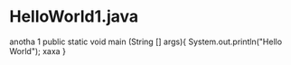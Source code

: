# HelloWorld1.java
anotha 1
public static void main (String [] args){
System.out.println("Hello World");
xaxa
}
